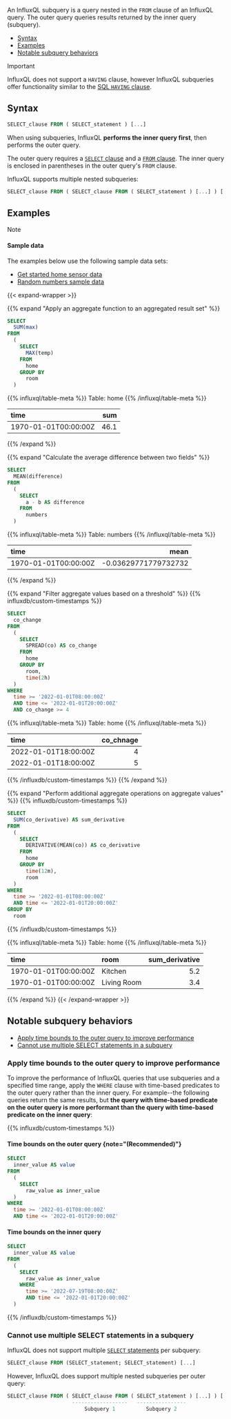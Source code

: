 An InfluxQL subquery is a query nested in the `FROM` clause of an InfluxQL query.
The outer query queries results returned by the inner query (subquery).

- [Syntax](#syntax)
- [Examples](#examples)
- [Notable subquery behaviors](#notable-subquery-behaviors)

> [!Important]
> InfluxQL does not support a `HAVING` clause, however InfluxQL subqueries offer
> functionality similar to the [SQL `HAVING` clause](/influxdb/version/reference/sql/having/). 

## Syntax

```sql
SELECT_clause FROM ( SELECT_statement ) [...]
```

When using subqueries, InfluxQL **performs the inner query first**, then performs
the outer query.

The outer query requires a [`SELECT` clause](/influxdb/version/reference/influxql/select/#select-clause)
and a [`FROM` clause](/influxdb/version/reference/influxql/select/#from-clause).
The inner query is enclosed in parentheses in the outer query's `FROM` clause.

InfluxQL supports multiple nested subqueries:

```sql
SELECT_clause FROM ( SELECT_clause FROM ( SELECT_statement ) [...] ) [...]
```

## Examples

> [!Note]
>
> #### Sample data
> 
> The examples below use the following sample data sets:
> 
> - [Get started home sensor data](/influxdb/version/reference/sample-data/#home-sensor-data)
> - [Random numbers sample data](/influxdb/version/reference/sample-data/#random-numbers-sample-data)

{{< expand-wrapper >}}

{{% expand "Apply an aggregate function to an aggregated result set" %}}

```sql
SELECT
  SUM(max)
FROM
  (
    SELECT
      MAX(temp)
    FROM
      home
    GROUP BY
      room
  )
```

{{% influxql/table-meta %}}
Table: home
{{% /influxql/table-meta %}}

| time                 |  sum |
| :------------------- | ---: |
| 1970-01-01T00:00:00Z | 46.1 |

{{% /expand %}}

{{% expand "Calculate the average difference between two fields" %}}

```sql
SELECT
  MEAN(difference)
FROM
  (
    SELECT
      a - b AS difference
    FROM
      numbers
  )
```

{{% influxql/table-meta %}}
Table: numbers
{{% /influxql/table-meta %}}

| time                 |                 mean |
| :------------------- | -------------------: |
| 1970-01-01T00:00:00Z | -0.03629771779732732 |

{{% /expand %}}

{{% expand "Filter aggregate values based on a threshold" %}}
{{% influxdb/custom-timestamps %}}

```sql
SELECT
  co_change
FROM
  (
    SELECT
      SPREAD(co) AS co_change
    FROM
      home
    GROUP BY
      room,
      time(2h)
  )
WHERE
  time >= '2022-01-01T08:00:00Z'
  AND time <= '2022-01-01T20:00:00Z'
  AND co_change >= 4
```

{{% influxql/table-meta %}}
Table: home
{{% /influxql/table-meta %}}

| time                 | co_chnage |
| :------------------- | --------: |
| 2022-01-01T18:00:00Z |         4 |
| 2022-01-01T18:00:00Z |         5 |

{{% /influxdb/custom-timestamps %}}
{{% /expand %}}

{{% expand "Perform additional aggregate operations on aggregate values" %}}
{{% influxdb/custom-timestamps %}}

```sql
SELECT
  SUM(co_derivative) AS sum_derivative
FROM
  (
    SELECT
      DERIVATIVE(MEAN(co)) AS co_derivative
    FROM
      home
    GROUP BY
      time(12m),
      room
  )
WHERE
  time >= '2022-01-01T08:00:00Z'
  AND time <= '2022-01-01T20:00:00Z'
GROUP BY
  room
```

{{% /influxdb/custom-timestamps %}}

{{% influxql/table-meta %}}
Table: home
{{% /influxql/table-meta %}}

| time                 | room        | sum_derivative |
| :------------------- | :---------- | -------------: |
| 1970-01-01T00:00:00Z | Kitchen     |            5.2 |
| 1970-01-01T00:00:00Z | Living Room |            3.4 |

{{% /expand %}}
{{< /expand-wrapper >}}

## Notable subquery behaviors

- [Apply time bounds to the outer query to improve performance](#apply-time-bounds-to-the-outer-query-to-improve-performance)
- [Cannot use multiple SELECT statements in a subquery](#cannot-use-multiple-select-statements-in-a-subquery)

### Apply time bounds to the outer query to improve performance

To improve the performance of InfluxQL queries that use subqueries and a
specified time range, apply the `WHERE` clause with time-based predicates to the
outer query rather than the inner query.
For example--the following queries return the same results, but **the query with
time-based predicate on the outer query is more performant than the query with
time-based predicate on the inner query**:

{{% influxdb/custom-timestamps %}}

#### Time bounds on the outer query {note="(Recommended)"}

```sql
SELECT
  inner_value AS value
FROM
  (
    SELECT
      raw_value as inner_value
  )
WHERE
  time >= '2022-01-01T08:00:00Z'
  AND time <= '2022-01-01T20:00:00Z'
```

#### Time bounds on the inner query

```sql
SELECT
  inner_value AS value
FROM
  (
    SELECT
      raw_value as inner_value
    WHERE
      time >= '2022-07-19T08:00:00Z'
      AND time <= '2022-01-01T20:00:00Z'
  )
```
{{% /influxdb/custom-timestamps %}}

### Cannot use multiple SELECT statements in a subquery

InfluxQL does not support multiple
[`SELECT` statements](/influxdb/version/reference/influxql/select/)
per subquery:

```sql
SELECT_clause FROM (SELECT_statement; SELECT_statement) [...]
```

However, InfluxQL does support multiple nested subqueries per outer query:

```sql
SELECT_clause FROM ( SELECT_clause FROM ( SELECT_statement ) [...] ) [...]
                     ------------------   ----------------
                         Subquery 1          Subquery 2
```
